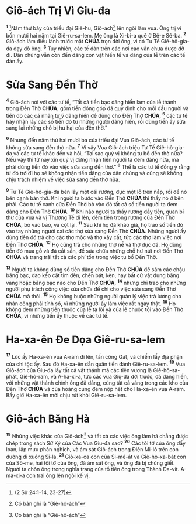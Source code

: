 # Giô-ách Trị Vì Giu-đa
<sup><b>1</b></sup> [^1@-c7e6c04e-202e-40be-a5be-5fce2ea578d9]Năm thứ bảy của triều đại Giê-hu, Giô-ách[^1-c7e6c04e-202e-40be-a5be-5fce2ea578d9] lên ngôi làm vua. Ông trị vì bốn mươi hai năm tại Giê-ru-sa-lem. Mẹ ông là Xi-bi-a quê ở Bê-e Sê-ba. <sup><b>2</b></sup> Giô-ách làm điều lành trước mặt **CHÚA** trọn đời ông, vì có Tư Tế Giê-hô-gia-đa dạy dỗ ông. <sup><b>3</b></sup> Tuy nhiên, các tế đàn trên các nơi cao vẫn chưa được dỡ đi. Dân chúng vẫn còn đến dâng con vật hiến tế và dâng của lễ trên các tế đàn ấy.

# Sửa Sang Đền Thờ
<sup><b>4</b></sup> Giô-ách nói với các tư tế, “Tất cả tiền bạc dâng hiến làm của lễ thánh trong Đền Thờ **CHÚA**, gồm tiền đóng góp đã quy định cho mỗi đầu người và tiền do các cá nhân tự ý dâng hiến để dùng cho Đền Thờ **CHÚA**, <sup><b>5</b></sup> các tư tế hãy nhận lấy các số tiền đó từ những người dâng hiến, rồi dùng tiền ấy sửa sang lại những chỗ bị hư hại của đền thờ.”

<sup><b>6</b></sup> Nhưng đến năm thứ hai mươi ba của triều đại Vua Giô-ách, các tư tế không sửa sang đền thờ nữa. <sup><b>7</b></sup> Vì vậy Vua Giô-ách triệu Tư Tế Giê-hô-gia-đa và các tư tế khác đến và hỏi, “Tại sao quý vị không tu bổ đền thờ nữa? Nếu vậy thì từ nay xin quý vị đừng nhận tiền người ta đem dâng nữa, mà phải dùng tiền đó vào việc sửa sang đền thờ.” <sup><b>8</b></sup> Thế là các tư tế đồng ý rằng từ đó trở đi họ sẽ không nhận tiền dâng của dân chúng và cũng sẽ không chịu trách nhiệm về việc sửa sang đền thờ nữa.

<sup><b>9</b></sup> Tư Tế Giê-hô-gia-đa bèn lấy một cái rương, đục một lỗ trên nắp, rồi để nó bên cạnh bàn thờ. Khi người ta bước vào Đền Thờ **CHÚA** thì thấy nó ở bên phải. Các tư tế canh cửa Đền Thờ bỏ vào đó tất cả số tiền người ta đem dâng cho Đền Thờ **CHÚA**. <sup><b>10</b></sup> Khi nào người ta thấy rương đầy tiền, quan bí thư của vua và vị Thượng Tế đi lên, đếm tiền trong rương của Đền Thờ **CHÚA**, bỏ vào bao, và cột lại. <sup><b>11</b></sup> Sau khi họ đã khảo giá, họ trao số tiền đó vào tay những người cai các thợ sửa sang Đền Thờ **CHÚA**. Những người ấy dùng tiền đó trả cho các thợ mộc và thợ xây cất, tức các thợ làm việc nơi Đền Thờ **CHÚA**. <sup><b>12</b></sup> Họ cũng trả cho những thợ nề và thợ đục đá. Họ dùng tiền đó mua gỗ và đá cắt sẵn, để sửa chữa những chỗ hư nứt nơi Đền Thờ **CHÚA** và trang trải tất cả các phí tổn trong việc tu bổ Đền Thờ.

<sup><b>13</b></sup> Người ta không dùng số tiền dâng cho Đền Thờ **CHÚA** để sắm các chậu bằng bạc, dao kéo cắt tim đèn, chén bát, kèn, hay bất cứ vật dụng bằng vàng hoặc bằng bạc nào cho Đền Thờ **CHÚA**, <sup><b>14</b></sup> nhưng chỉ trao cho những người phụ trách công việc sửa chữa để chi cho việc sửa sang Đền Thờ **CHÚA** mà thôi. <sup><b>15</b></sup> Họ không buộc những người quản lý việc trả lương cho nhân công phải tính sổ, vì những người ấy làm việc rất ngay thật. <sup><b>16</b></sup> Họ không đem những tiền thuộc của lễ tạ lỗi và của lễ chuộc tội vào Đền Thờ **CHÚA**, vì những tiền ấy thuộc về các tư tế.

# Ha-xa-ên Đe Dọa Giê-ru-sa-lem
<sup><b>17</b></sup> Lúc ấy Ha-xa-ên vua A-ram đi lên, tấn công Gát, và chiếm lấy địa phận của chi tộc ấy. Sau đó Ha-xa-ên dẫn quân tiến đánh Giê-ru-sa-lem. <sup><b>18</b></sup> Vua Giô-ách của Giu-đa lấy tất cả vật thánh mà các tiên vương là Giê-hô-sa-phát, Giê-hô-ram, và A-ha-xi-a, tức các vua Giu-đa đời trước, đã dâng hiến, với những vật thánh chính ông đã dâng, cùng tất cả vàng trong các kho của Đền Thờ **CHÚA** và của hoàng cung đem nộp hết cho Ha-xa-ên vua A-ram. Bấy giờ Ha-xa-ên mới chịu rút khỏi Giê-ru-sa-lem.

# Giô-ách Băng Hà
<sup><b>19</b></sup> Những việc khác của Giô-ách[^2-c7e6c04e-202e-40be-a5be-5fce2ea578d9] và tất cả các việc ông làm há chẳng được chép trong sách Sử Ký của Các Vua Giu-đa sao? <sup><b>20</b></sup> Các tôi tớ của ông dấy loạn, lập mưu phản nghịch, và ám sát Giô-ách trong Điện Mi-lô trên con đường đi xuống Si-la. <sup><b>21</b></sup> Giô-xa-ca con của Si-mê-át và Giê-hô-xa-bát con của Sô-me, hai tôi tớ của ông, đã ám sát ông, và ông đã bị chúng giết. Người ta chôn ông trong nghĩa trang của tổ tiên ông trong Thành Đa-vít. A-ma-xi-a con trai ông lên ngôi kế vị.

[^1-c7e6c04e-202e-40be-a5be-5fce2ea578d9]: Có bản ghi là “Giê-hô-ách”
[^2-c7e6c04e-202e-40be-a5be-5fce2ea578d9]: Có bản ghi là “Giê-hô-ách”
[^1@-c7e6c04e-202e-40be-a5be-5fce2ea578d9]: (2 Sử 24:1-14, 23-27)